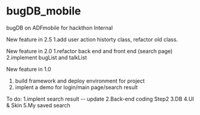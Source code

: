 # bugDB_mobile
bugDB on ADFmobile for hackthon Internal

New feature in 2.5
1.add user action historty class, refactor old class.

New feature in 2.0
1.refactor back end and front end (search page)
2.implement bugList and talkList


New  feature in 1.0
1. build framework and deploy environment for project
2. implent a demo for login/main page/search result


To do:
1.implent search result -- update 
2.Back-end coding Step2
3.DB
4.UI & Skin
5.My saved search

